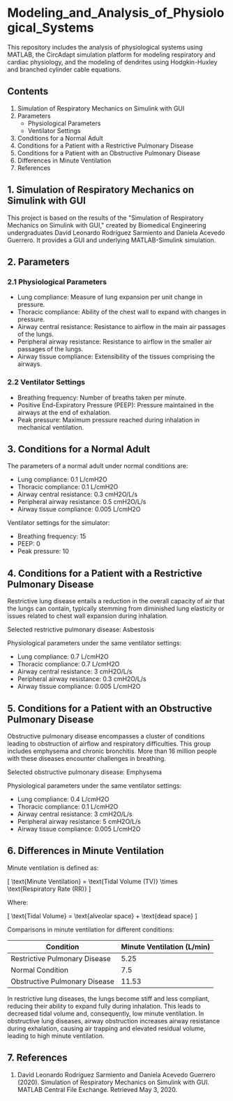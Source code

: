 # Modeling_and_Analysis_of_Physiological_Systems

This repository includes the analysis of physiological systems using MATLAB, the CircAdapt simulation platform for modeling respiratory and cardiac physiology, and the modeling of dendrites using Hodgkin-Huxley and branched cylinder cable equations.

## Contents

1. Simulation of Respiratory Mechanics on Simulink with GUI
2. Parameters
    - Physiological Parameters
    - Ventilator Settings
3. Conditions for a Normal Adult
4. Conditions for a Patient with a Restrictive Pulmonary Disease
5. Conditions for a Patient with an Obstructive Pulmonary Disease
6. Differences in Minute Ventilation
7. References

## 1. Simulation of Respiratory Mechanics on Simulink with GUI

This project is based on the results of the "Simulation of Respiratory Mechanics on Simulink with GUI," created by Biomedical Engineering undergraduates David Leonardo Rodríguez Sarmiento and Daniela Acevedo Guerrero. It provides a GUI and underlying MATLAB-Simulink simulation.

## 2. Parameters

### 2.1 Physiological Parameters

- Lung compliance: Measure of lung expansion per unit change in pressure.
- Thoracic compliance: Ability of the chest wall to expand with changes in pressure.
- Airway central resistance: Resistance to airflow in the main air passages of the lungs.
- Peripheral airway resistance: Resistance to airflow in the smaller air passages of the lungs.
- Airway tissue compliance: Extensibility of the tissues comprising the airways.

### 2.2 Ventilator Settings

- Breathing frequency: Number of breaths taken per minute.
- Positive End-Expiratory Pressure (PEEP): Pressure maintained in the airways at the end of exhalation.
- Peak pressure: Maximum pressure reached during inhalation in mechanical ventilation.

## 3. Conditions for a Normal Adult

The parameters of a normal adult under normal conditions are:

- Lung compliance: 0.1 L/cmH2O
- Thoracic compliance: 0.1 L/cmH2O
- Airway central resistance: 0.3 cmH2O/L/s
- Peripheral airway resistance: 0.5 cmH2O/L/s
- Airway tissue compliance: 0.005 L/cmH2O

Ventilator settings for the simulator:

- Breathing frequency: 15
- PEEP: 0
- Peak pressure: 10

## 4. Conditions for a Patient with a Restrictive Pulmonary Disease

Restrictive lung disease entails a reduction in the overall capacity of air that the lungs can contain, typically stemming from diminished lung elasticity or issues related to chest wall expansion during inhalation.

Selected restrictive pulmonary disease: Asbestosis

Physiological parameters under the same ventilator settings:

- Lung compliance: 0.7 L/cmH2O
- Thoracic compliance: 0.7 L/cmH2O
- Airway central resistance: 3 cmH2O/L/s
- Peripheral airway resistance: 0.3 cmH2O/L/s
- Airway tissue compliance: 0.005 L/cmH2O

## 5. Conditions for a Patient with an Obstructive Pulmonary Disease

Obstructive pulmonary disease encompasses a cluster of conditions leading to obstruction of airflow and respiratory difficulties. This group includes emphysema and chronic bronchitis. More than 16 million people with these diseases encounter challenges in breathing.

Selected obstructive pulmonary disease: Emphysema

Physiological parameters under the same ventilator settings:

- Lung compliance: 0.4 L/cmH2O
- Thoracic compliance: 0.1 L/cmH2O
- Airway central resistance: 3 cmH2O/L/s
- Peripheral airway resistance: 5 cmH2O/L/s
- Airway tissue compliance: 0.005 L/cmH2O

## 6. Differences in Minute Ventilation

Minute ventilation is defined as:

\[ \text{Minute Ventilation} = \text{Tidal Volume (TV)} \times \text{Respiratory Rate (RR)} \]

Where:

\[ \text{Tidal Volume} = \text{alveolar space} + \text{dead space} \]

Comparisons in minute ventilation for different conditions:

| Condition                       | Minute Ventilation (L/min) |
|---------------------------------|----------------------------|
| Restrictive Pulmonary Disease   | 5.25                       |
| Normal Condition                | 7.5                        |
| Obstructive Pulmonary Disease   | 11.53                      |

In restrictive lung diseases, the lungs become stiff and less compliant, reducing their ability to expand fully during inhalation. This leads to decreased tidal volume and, consequently, low minute ventilation. In obstructive lung diseases, airway obstruction increases airway resistance during exhalation, causing air trapping and elevated residual volume, leading to high minute ventilation.

## 7. References

1. David Leonardo Rodríguez Sarmiento and Daniela Acevedo Guerrero (2020). Simulation of Respiratory Mechanics on Simulink with GUI. MATLAB Central File Exchange. Retrieved May 3, 2020.

